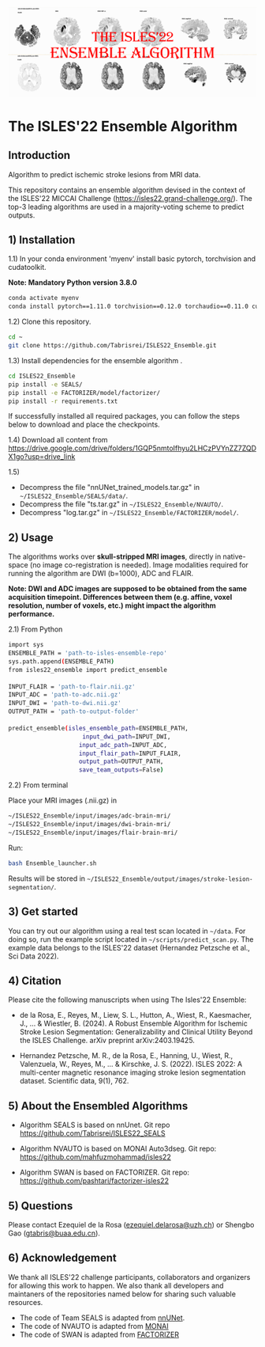 ![alt text](https://github.com/Tabrisrei/ISLES22_Ensemble/blob/master/ensemble-logo.png)

# The ISLES'22 Ensemble Algorithm 
## Introduction
Algorithm to predict ischemic stroke lesions from MRI data.

This repository contains an ensemble algorithm devised in the context of the ISLES'22 MICCAI Challenge (https://isles22.grand-challenge.org/).
The top-3 leading algorithms are used in a majority-voting scheme to predict outputs.


## 1) Installation
1.1) In your conda environment 'myenv' install basic pytorch, torchvision and cudatoolkit.

**Note: Mandatory Python version 3.8.0**

```bash
conda activate myenv
conda install pytorch==1.11.0 torchvision==0.12.0 torchaudio==0.11.0 cudatoolkit=11.3 -c pytorch
```

1.2) Clone this repository.

```bash
cd ~
git clone https://github.com/Tabrisrei/ISLES22_Ensemble.git
```

1.3) Install dependencies for the ensemble algorithm .

```bash
cd ISLES22_Ensemble
pip install -e SEALS/
pip install -e FACTORIZER/model/factorizer/
pip install -r requirements.txt
```

If successfully installed all required packages, you can follow  the steps below to download and place the checkpoints.

1.4) Download all content from https://drive.google.com/drive/folders/1GQP5nmtoIfhyu2LHCzPVYnZZ7ZQDX1go?usp=drive_link

1.5) 
- Decompress the file "nnUNet_trained_models.tar.gz" in `~/ISLES22_Ensemble/SEALS/data/`.
- Decompress the file "ts.tar.gz" in `~/ISLES22_Ensemble/NVAUTO/`.
- Decompress "log.tar.gz" in `~/ISLES22_Ensemble/FACTORIZER/model/`.


## 2) Usage
The algorithms works over **skull-stripped MRI images**, directly in native-space (no image co-registration is needed). Image modalities required for running the algorithm are DWI (b=1000), ADC and FLAIR. 

**Note: DWI and ADC images are supposed to be obtained from the same acquisition timepoint. Differences between them (e.g. affine, voxel resolution, number of voxels, etc.) might impact the algorithm performance.**

2.1) From Python

```bash
import sys
ENSEMBLE_PATH = 'path-to-isles-ensemble-repo' 
sys.path.append(ENSEMBLE_PATH)
from isles22_ensemble import predict_ensemble

INPUT_FLAIR = 'path-to-flair.nii.gz'
INPUT_ADC = 'path-to-adc.nii.gz'
INPUT_DWI = 'path-to-dwi.nii.gz'
OUTPUT_PATH = 'path-to-output-folder'

predict_ensemble(isles_ensemble_path=ENSEMBLE_PATH,
                     input_dwi_path=INPUT_DWI,
                    input_adc_path=INPUT_ADC,
                    input_flair_path=INPUT_FLAIR,
                    output_path=OUTPUT_PATH,
                    save_team_outputs=False)
```

2.2) From terminal

Place your MRI images (.nii.gz) in
```bash
~/ISLES22_Ensemble/input/images/adc-brain-mri/
~/ISLES22_Ensemble/input/images/dwi-brain-mri/
~/ISLES22_Ensemble/input/images/flair-brain-mri/
```

Run: 
```bash
bash Ensemble_launcher.sh
```

Results will be stored in `~/ISLES22_Ensemble/output/images/stroke-lesion-segmentation/`. 

## 3) Get started 
You can try out our algorithm using a real test scan located in `~/data`. For doing so, run the example script located in `~/scripts/predict_scan.py`.
The example data belongs to the ISLES'22 dataset (Hernandez Petzsche et al., Sci Data 2022).

## 4) Citation
Please cite the following manuscripts when using The Isles'22 Ensemble:

* de la Rosa, E., Reyes, M., Liew, S. L., Hutton, A., Wiest, R., Kaesmacher, J., ... & Wiestler, B. (2024). A Robust Ensemble Algorithm for Ischemic Stroke Lesion Segmentation: Generalizability and Clinical Utility Beyond the ISLES Challenge. arXiv preprint arXiv:2403.19425.

* Hernandez Petzsche, M. R., de la Rosa, E., Hanning, U., Wiest, R., Valenzuela, W., Reyes, M., ... & Kirschke, J. S. (2022). ISLES 2022: A multi-center magnetic resonance imaging stroke lesion segmentation dataset. Scientific data, 9(1), 762.


## 5) About the Ensembled Algorithms 
* Algorithm SEALS is based on nnUnet. Git repo https://github.com/Tabrisrei/ISLES22_SEALS 

* Algorithm NVAUTO is based on MONAI Auto3dseg. Git repo: https://github.com/mahfuzmohammad/isles22

* Algorithm SWAN is based on FACTORIZER. Git repo: https://github.com/pashtari/factorizer-isles22


## 5) Questions
Please contact Ezequiel de la Rosa (ezequiel.delarosa@uzh.ch) or Shengbo Gao (gtabris@buaa.edu.cn).

## 6) Acknowledgement
We thank all ISLES'22 challenge participants, collaborators and organizers for allowing this work to happen. We also thank all developers and maintaners of the repositories named below for sharing such valuable resources.
- The code of Team SEALS is adapted from [nnUNet](https://github.com/MIC-DKFZ/nnUNet). 
- The code of NVAUTO is adapted from [MONAI](https://github.com/Project-MONAI/MONAI)
- The code of SWAN is adapted from [FACTORIZER](https://github.com/pashtari/factorizer)
